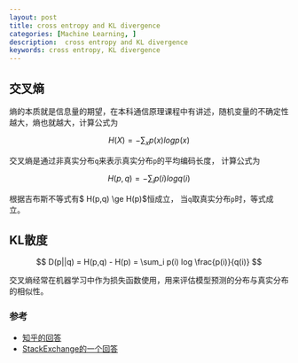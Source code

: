 ```yaml
---
layout: post
title: cross entropy and KL divergence 
categories: [Machine Learning, ]
description:  cross entropy and KL divergence 
keywords: cross entropy, KL divergence
---
```



## 交叉熵
熵的本质就是信息量的期望，在本科通信原理课程中有讲述，随机变量的不确定性越大，熵也就越大，计算公式为   

$$ H(X) = - \sum_{x} p(x) log p(x) $$


交叉熵是通过非真实分布`q`来表示真实分布`p`的平均编码长度， 计算公式为

$$ H(p,q) = - \sum_i p(i)  log q(i) $$ 

根据吉布斯不等式有$ H(p,q) \ge H(p)$恒成立， 当`q`取真实分布`p`时，等式成立。

## KL散度
$$ D(p||q) = H(p,q) - H(p) = \sum_i p(i) log \frac{p(i)}{q(i)} $$

交叉熵经常在机器学习中作为损失函数使用，用来评估模型预测的分布与真实分布的相似性。



### 参考
- [知乎的回答](https://www.zhihu.com/question/41252833)
- [StackExchange的一个回答](https://stats.stackexchange.com/questions/265966/why-do-we-use-kullback-leibler-divergence-rather-than-cross-entropy-in-the-t-sne)

